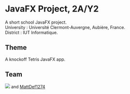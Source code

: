 # JavaFX Project, 2A/Y2
A short school JavaFX project.  
University : Université Clermont-Auvergne, Aubière, France.  
District   : IUT Informatique.

## Theme
A knockoff Tetris JavaFX app.

## Team
[![](https://github.com/antoinedenovembre.png?size=50)](https://github.com/antoinedenovembre)
 and 
[MattDef1274](https://github.com/MattDef1274)

